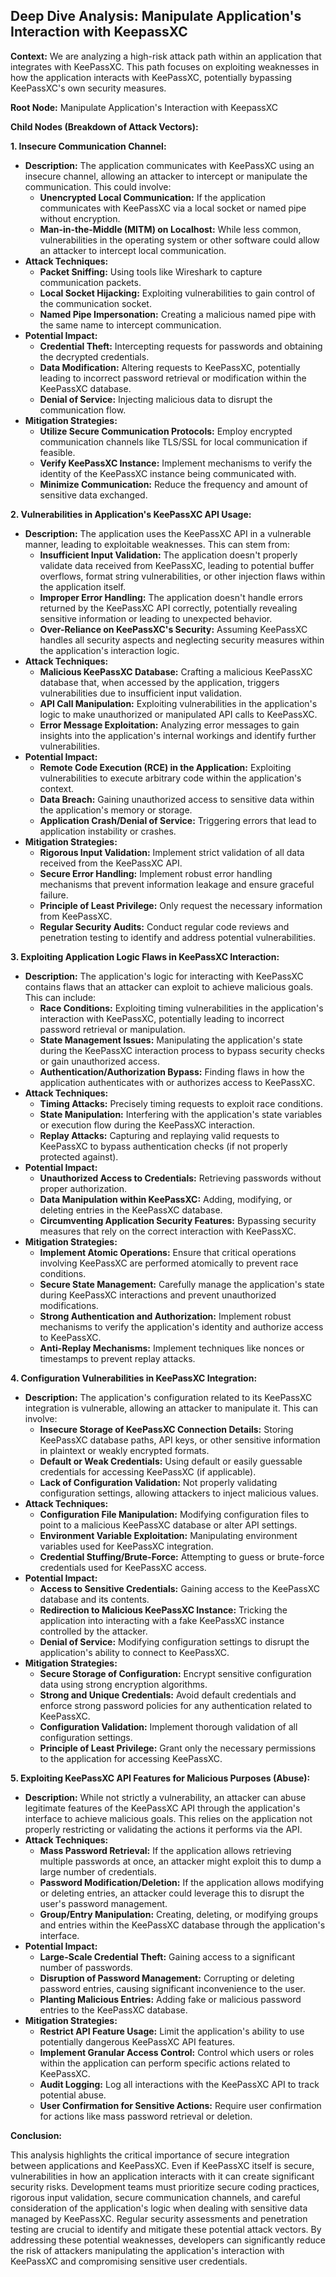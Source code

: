 ## Deep Dive Analysis: Manipulate Application's Interaction with KeepassXC

**Context:** We are analyzing a high-risk attack path within an application that integrates with KeePassXC. This path focuses on exploiting weaknesses in how the application interacts with KeePassXC, potentially bypassing KeePassXC's own security measures.

**Root Node:** Manipulate Application's Interaction with KeepassXC

**Child Nodes (Breakdown of Attack Vectors):**

**1. Insecure Communication Channel:**

* **Description:** The application communicates with KeePassXC using an insecure channel, allowing an attacker to intercept or manipulate the communication. This could involve:
    * **Unencrypted Local Communication:**  If the application communicates with KeePassXC via a local socket or named pipe without encryption.
    * **Man-in-the-Middle (MITM) on Localhost:** While less common, vulnerabilities in the operating system or other software could allow an attacker to intercept local communication.
* **Attack Techniques:**
    * **Packet Sniffing:** Using tools like Wireshark to capture communication packets.
    * **Local Socket Hijacking:**  Exploiting vulnerabilities to gain control of the communication socket.
    * **Named Pipe Impersonation:** Creating a malicious named pipe with the same name to intercept communication.
* **Potential Impact:**
    * **Credential Theft:** Intercepting requests for passwords and obtaining the decrypted credentials.
    * **Data Modification:** Altering requests to KeePassXC, potentially leading to incorrect password retrieval or modification within the KeePassXC database.
    * **Denial of Service:** Injecting malicious data to disrupt the communication flow.
* **Mitigation Strategies:**
    * **Utilize Secure Communication Protocols:**  Employ encrypted communication channels like TLS/SSL for local communication if feasible.
    * **Verify KeePassXC Instance:** Implement mechanisms to verify the identity of the KeePassXC instance being communicated with.
    * **Minimize Communication:** Reduce the frequency and amount of sensitive data exchanged.

**2. Vulnerabilities in Application's KeePassXC API Usage:**

* **Description:** The application uses the KeePassXC API in a vulnerable manner, leading to exploitable weaknesses. This can stem from:
    * **Insufficient Input Validation:** The application doesn't properly validate data received from KeePassXC, leading to potential buffer overflows, format string vulnerabilities, or other injection flaws within the application itself.
    * **Improper Error Handling:**  The application doesn't handle errors returned by the KeePassXC API correctly, potentially revealing sensitive information or leading to unexpected behavior.
    * **Over-Reliance on KeePassXC's Security:**  Assuming KeePassXC handles all security aspects and neglecting security measures within the application's interaction logic.
* **Attack Techniques:**
    * **Malicious KeePassXC Database:**  Crafting a malicious KeePassXC database that, when accessed by the application, triggers vulnerabilities due to insufficient input validation.
    * **API Call Manipulation:**  Exploiting vulnerabilities in the application's logic to make unauthorized or manipulated API calls to KeePassXC.
    * **Error Message Exploitation:**  Analyzing error messages to gain insights into the application's internal workings and identify further vulnerabilities.
* **Potential Impact:**
    * **Remote Code Execution (RCE) in the Application:**  Exploiting vulnerabilities to execute arbitrary code within the application's context.
    * **Data Breach:**  Gaining unauthorized access to sensitive data within the application's memory or storage.
    * **Application Crash/Denial of Service:**  Triggering errors that lead to application instability or crashes.
* **Mitigation Strategies:**
    * **Rigorous Input Validation:**  Implement strict validation of all data received from the KeePassXC API.
    * **Secure Error Handling:**  Implement robust error handling mechanisms that prevent information leakage and ensure graceful failure.
    * **Principle of Least Privilege:**  Only request the necessary information from KeePassXC.
    * **Regular Security Audits:**  Conduct regular code reviews and penetration testing to identify and address potential vulnerabilities.

**3. Exploiting Application Logic Flaws in KeePassXC Interaction:**

* **Description:**  The application's logic for interacting with KeePassXC contains flaws that an attacker can exploit to achieve malicious goals. This can include:
    * **Race Conditions:**  Exploiting timing vulnerabilities in the application's interaction with KeePassXC, potentially leading to incorrect password retrieval or manipulation.
    * **State Management Issues:**  Manipulating the application's state during the KeePassXC interaction process to bypass security checks or gain unauthorized access.
    * **Authentication/Authorization Bypass:**  Finding flaws in how the application authenticates with or authorizes access to KeePassXC.
* **Attack Techniques:**
    * **Timing Attacks:**  Precisely timing requests to exploit race conditions.
    * **State Manipulation:**  Interfering with the application's state variables or execution flow during the KeePassXC interaction.
    * **Replay Attacks:**  Capturing and replaying valid requests to KeePassXC to bypass authentication checks (if not properly protected against).
* **Potential Impact:**
    * **Unauthorized Access to Credentials:**  Retrieving passwords without proper authorization.
    * **Data Manipulation within KeePassXC:**  Adding, modifying, or deleting entries in the KeePassXC database.
    * **Circumventing Application Security Features:**  Bypassing security measures that rely on the correct interaction with KeePassXC.
* **Mitigation Strategies:**
    * **Implement Atomic Operations:**  Ensure that critical operations involving KeePassXC are performed atomically to prevent race conditions.
    * **Secure State Management:**  Carefully manage the application's state during KeePassXC interactions and prevent unauthorized modifications.
    * **Strong Authentication and Authorization:**  Implement robust mechanisms to verify the application's identity and authorize access to KeePassXC.
    * **Anti-Replay Mechanisms:**  Implement techniques like nonces or timestamps to prevent replay attacks.

**4. Configuration Vulnerabilities in KeePassXC Integration:**

* **Description:**  The application's configuration related to its KeePassXC integration is vulnerable, allowing an attacker to manipulate it. This can involve:
    * **Insecure Storage of KeePassXC Connection Details:**  Storing KeePassXC database paths, API keys, or other sensitive information in plaintext or weakly encrypted formats.
    * **Default or Weak Credentials:**  Using default or easily guessable credentials for accessing KeePassXC (if applicable).
    * **Lack of Configuration Validation:**  Not properly validating configuration settings, allowing attackers to inject malicious values.
* **Attack Techniques:**
    * **Configuration File Manipulation:**  Modifying configuration files to point to a malicious KeePassXC database or alter API settings.
    * **Environment Variable Exploitation:**  Manipulating environment variables used for KeePassXC integration.
    * **Credential Stuffing/Brute-Force:**  Attempting to guess or brute-force credentials used for KeePassXC access.
* **Potential Impact:**
    * **Access to Sensitive Credentials:**  Gaining access to the KeePassXC database and its contents.
    * **Redirection to Malicious KeePassXC Instance:**  Tricking the application into interacting with a fake KeePassXC instance controlled by the attacker.
    * **Denial of Service:**  Modifying configuration settings to disrupt the application's ability to connect to KeePassXC.
* **Mitigation Strategies:**
    * **Secure Storage of Configuration:**  Encrypt sensitive configuration data using strong encryption algorithms.
    * **Strong and Unique Credentials:**  Avoid default credentials and enforce strong password policies for any authentication related to KeePassXC.
    * **Configuration Validation:**  Implement thorough validation of all configuration settings.
    * **Principle of Least Privilege:**  Grant only the necessary permissions to the application for accessing KeePassXC.

**5. Exploiting KeePassXC API Features for Malicious Purposes (Abuse):**

* **Description:** While not strictly a vulnerability, an attacker can abuse legitimate features of the KeePassXC API through the application's interface to achieve malicious goals. This relies on the application not properly restricting or validating the actions it performs via the API.
* **Attack Techniques:**
    * **Mass Password Retrieval:** If the application allows retrieving multiple passwords at once, an attacker might exploit this to dump a large number of credentials.
    * **Password Modification/Deletion:**  If the application allows modifying or deleting entries, an attacker could leverage this to disrupt the user's password management.
    * **Group/Entry Manipulation:**  Creating, deleting, or modifying groups and entries within the KeePassXC database through the application's interface.
* **Potential Impact:**
    * **Large-Scale Credential Theft:**  Gaining access to a significant number of passwords.
    * **Disruption of Password Management:**  Corrupting or deleting password entries, causing significant inconvenience to the user.
    * **Planting Malicious Entries:**  Adding fake or malicious password entries to the KeePassXC database.
* **Mitigation Strategies:**
    * **Restrict API Feature Usage:**  Limit the application's ability to use potentially dangerous KeePassXC API features.
    * **Implement Granular Access Control:**  Control which users or roles within the application can perform specific actions related to KeePassXC.
    * **Audit Logging:**  Log all interactions with the KeePassXC API to track potential abuse.
    * **User Confirmation for Sensitive Actions:**  Require user confirmation for actions like mass password retrieval or deletion.

**Conclusion:**

This analysis highlights the critical importance of secure integration between applications and KeePassXC. Even if KeePassXC itself is secure, vulnerabilities in how an application interacts with it can create significant security risks. Development teams must prioritize secure coding practices, rigorous input validation, secure communication channels, and careful consideration of the application's logic when dealing with sensitive data managed by KeePassXC. Regular security assessments and penetration testing are crucial to identify and mitigate these potential attack vectors. By addressing these potential weaknesses, developers can significantly reduce the risk of attackers manipulating the application's interaction with KeePassXC and compromising sensitive user credentials.
